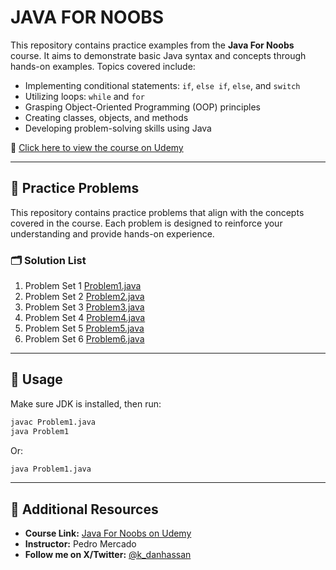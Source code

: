 # JAVA FOR NOOBS

This repository contains practice examples from the **Java For Noobs** course. It aims to demonstrate basic Java syntax and concepts through hands-on examples. Topics covered include:

- Implementing conditional statements: `if`, `else if`, `else`, and `switch`
- Utilizing loops: `while` and `for`
- Grasping Object-Oriented Programming (OOP) principles
- Creating classes, objects, and methods
- Developing problem-solving skills using Java

📘 [Click here to view the course on Udemy](https://www.udemy.com/course/java-for-noobs-beginners/)

---

## 🧪 Practice Problems

This repository contains practice problems that align with the concepts covered in the course. Each problem is designed to reinforce your understanding and provide hands-on experience.

### 🗂️ Solution List

1. Problem Set 1 [Problem1.java](Problem1.java)
2. Problem Set 2 [Problem2.java](Problem2.java)
3. Problem Set 3 [Problem3.java](Problem3.java)
4. Problem Set 4 [Problem4.java](Problem4.java)
5. Problem Set 5 [Problem5.java](Problem5.java)
6. Problem Set 6 [Problem6.java](Problem6.java)

---
## 🚀 Usage

Make sure JDK is installed, then run:

```bash
javac Problem1.java
java Problem1
```
Or:
```bash
java Problem1.java
```
---

## 🔗 Additional Resources

- **Course Link:** [Java For Noobs on Udemy](https://www.udemy.com/course/java-for-noobs-beginners/)
- **Instructor:** Pedro Mercado
- **Follow me on X/Twitter:** [@k_danhassan](https://x.com/k_danhassan)